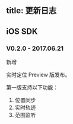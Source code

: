 title: 更新日志
---

## iOS SDK

### V0.2.0 - 2017.06.21

<span class="changelog add">新增</span>

实时定位 Preview 版发布。

第一版支持以下功能：

1. 位置同步
2. 实时轨迹
3. 范围监听
